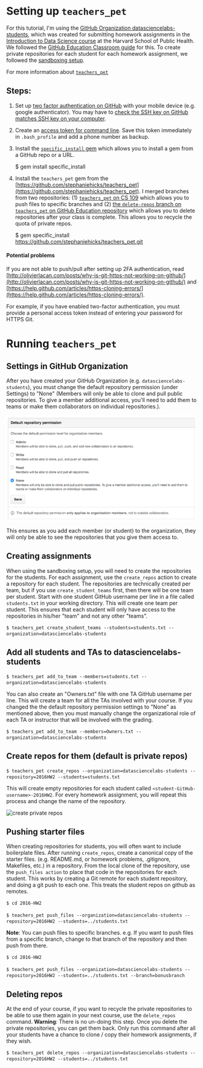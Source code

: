 # Setting up `teachers_pet`

For this tutorial, I'm using the [GitHub Organization datasciencelabs-students](https://github.com/datasciencelabs-students), 
which was created for submitting homework assignments in the [Introduction to Data Science course](http://datasciencelabs.github.io/) at the Harvard School of Public Health. We followed the [GitHub Education Classroom guide](https://education.github.com/guide) for this. To create private repositories for each student for each homework assignment, we followed the [sandboxing setup](https://education.github.com/guide/sandboxing). 

For more information about [`teachers_pet`](http://www.rubydoc.info/gems/teachers_pet)

## Steps: 

1. Set up [two factor authentication on GitHub](https://help.github.com/articles/about-two-factor-authentication/) with your mobile device (e.g. google authenticator). You may have to [check the SSH key on GitHub matches SSH key on your computer](https://help.github.com/articles/generating-an-ssh-key/). 

2. Create an [access token for command line](https://help.github.com/articles/creating-an-access-token-for-command-line-use/). Save this token immediately in `.bash_profile` and add a phone number as backup. 

3. Install the [`specific_install` gem](https://github.com/rdp/specific_install) which allows you to install a gem from a GitHub repo or a URL. 

	$ gem install specific_install

4. Install the `teachers_pet` gem from the [https://github.com/stephaniehicks/teachers_pet](https://github.com/stephaniehicks/teachers_pet). I merged branches from two repositories: (1) [`teachers_pet` on CS 109](https://github.com/cs109/teachers_pet.git) which allows you to push files to specific branches and (2) [the `delete-repos` branch on `teachers_pet` on GitHub Education repository](https://github.com/education/teachers_pet.git) which allows you to delete repositories after your class is complete.  This allows you to recycle the quota of private repos. 

	$ gem specific_install https://github.com/stephaniehicks/teachers_pet.git

#### Potential problems

If you are not able to push/pull after setting up 2FA authentication, read [http://olivierlacan.com/posts/why-is-git-https-not-working-on-github/](http://olivierlacan.com/posts/why-is-git-https-not-working-on-github/) and 
[https://help.github.com/articles/https-cloning-errors/](https://help.github.com/articles/https-cloning-errors/). 

For example, if you have enabled two-factor authentication, you must provide a personal access token instead of entering your password for HTTPS Git.


# Running `teachers_pet`

## Settings in GitHub Organization

After you have created your GitHub Organization (e.g. `datasciencelabs-students`), you must change the default repository permission (under Settings) to "None" (Members will only be able to clone and pull public repositories. To give a member additional access, you'll need to add them to teams or make them collaborators on individual repositories.). 

![permission settings](figures/permissionSettings.png)

This ensures as you add each member (or student) to the organization, they will only be able to see the repositories that you give them access to. 

## Creating assignments

When using the sandboxing setup, you will need to create the repositories for the students. 
For each assignment, use the `create_repos` action to create a repository for each student. 
The repositories are technically created per team, but if you use `create_student_teams` first, then there will be one team per student. Start with one student GitHub username per line in a file called `students.txt` in your working directory. This will create one team per student. This ensures that each student will only have access to the repositories in his/her "team" and not any other "teams".  

	$ teachers_pet create_student_teams --students=students.txt --organization=datasciencelabs-students

## Add all students and TAs to datasciencelabs-students

	$ teachers_pet add_to_team --members=students.txt --organization=datasciencelabs-students

You can also create an "Owners.txt" file with one TA GitHub username per line. This will create a team for all the TAs involved with your course.  If you changed the the default repository permission settings to "None" as mentioned above, then you must manually change the organizational role of each TA or instructor that will be involved with the grading.  

	$ teachers_pet add_to_team --members=Owners.txt --organization=datasciencelabs-students

## Create repos for them (default is private repos)

	$ teachers_pet create_repos --organization=datasciencelabs-students --repository=2016HW2 --students=students.txt

This will create empty repositories for each student called `<student-GitHub-username>-2016HW2`.  For every homework assignment, you will repeat this process and change the name of the repository. 

![create private repos](https://raw.githubusercontent.com/datasciencelabs/2016/master/lectures/git-and-github/images/github.png)

## Pushing starter files

When creating repositories for students, you will often want to include boilerplate files. After running `create_repos`, create a canonical copy of the starter files. (e.g. README.md, or homework problems, .gitignore, Makefiles, etc.) in a repository. From the local clone of the repository, use the `push_files action` to place that code in the repositories for each student. This works by creating a Git remote for each student repository, and doing a git push to each one. This treats the student repos on github as remotes. 

	$ cd 2016-HW2

	$ teachers_pet push_files --organization=datasciencelabs-students --repository=2016HW2 --students=../students.txt

**Note**: You can push files to specific branches.  e.g. If you want to push files from a specific branch, change to that branch of the repository and then push from there. 

	$ cd 2016-HW2

	$ teachers_pet push_files --organization=datasciencelabs-students --repository=2016HW2 --students=../students.txt --branch=bonusbranch

## Deleting repos

At the end of your course, if you want to recycle the private repositories to be able to use them again in your next course, use the `delete_repos` command. **Warning**:  There is no un-doing this step. Once you delete the private repositories, you can get them back.  Only run this command after all your students have a chance to clone / copy their homework assignments, if they wish.  

	$ teachers_pet delete_repos --organization=datasciencelabs-students --repository=2016HW2 --students=../students.txt

